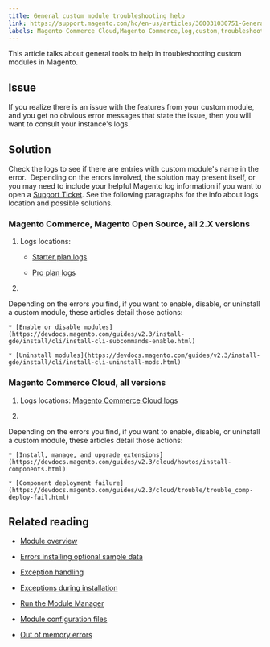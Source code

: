 ```yaml
---
title: General custom module troubleshooting help
link: https://support.magento.com/hc/en-us/articles/360031030751-General-custom-module-troubleshooting-help
labels: Magento Commerce Cloud,Magento Commerce,log,custom,troubleshooting
---
```


This article talks about general tools to help in troubleshooting custom modules in Magento.

## Issue

If you realize there is an issue with the features from your custom module, and you get no obvious error messages that state the issue, then you will want to consult your instance's logs.

## Solution

Check the logs to see if there are entries with custom module's name in the error.  Depending on the errors involved, the solution may present itself, or you may need to include your helpful Magento log information if you want to open a [Support Ticket](https://support.magento.com/hc/en-us/articles/360019088251-Submit-a-support-ticket). See the following paragraphs for the info about logs location and possible solutions.

### Magento Commerce, Magento Open Source, all 2.X versions

1. Logs locations:

	
	* [Starter plan logs](https://support.magento.com/hc/en-us/articles/360020127552)
	
	* [Pro plan logs](https://support.magento.com/hc/en-us/articles/360000318834-Log-locations-directories-for-Pro-plan-Integration-Staging-Production)

1. 
Depending on the errors you find, if you want to enable, disable, or uninstall a custom module, these articles detail those actions:

	
	* [Enable or disable modules](https://devdocs.magento.com/guides/v2.3/install-gde/install/cli/install-cli-subcommands-enable.html)
	
	* [Uninstall modules](https://devdocs.magento.com/guides/v2.3/install-gde/install/cli/install-cli-uninstall-mods.html)

### Magento Commerce Cloud, all versions

1. Logs locations: [Magento Commerce Cloud logs](https://devdocs.magento.com/guides/v2.3/cloud/trouble/environments-logs.html)

1. 
Depending on the errors you find, if you want to enable, disable, or uninstall a custom module, these articles detail those actions:

	
	* [Install, manage, and upgrade extensions](https://devdocs.magento.com/guides/v2.3/cloud/howtos/install-components.html)
	
	* [Component deployment failure](https://devdocs.magento.com/guides/v2.3/cloud/trouble/trouble_comp-deploy-fail.html)

## Related reading

* [Module overview](https://devdocs.magento.com/guides/v2.3/architecture/archi_perspectives/components/modules/mod_intro.html)

* [Errors installing optional sample data](https://devdocs.magento.com/guides/v2.3/install-gde/trouble/tshoot_sample-data.html)

* [Exception handling](https://devdocs.magento.com/guides/v2.3/graphql/develop/exceptions.html)

* [Exceptions during installation](https://devdocs.magento.com/guides/v2.3/install-gde/trouble/tshoot_exceptions.html)

* [Run the Module Manager](https://devdocs.magento.com/guides/v2.3/comp-mgr/module-man/compman-checklist.html)

* [Module configuration files](https://devdocs.magento.com/guides/v2.3/config-guide/config/config-files.html)

* [Out of memory errors](https://devdocs.magento.com/guides/v2.3/comp-mgr/trouble/cman/out-of-memory.html)

